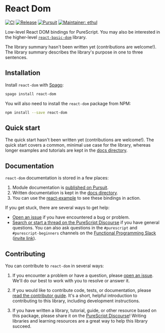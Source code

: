 # React Dom

[![CI](https://github.com/purescript-contrib/purescript-react-dom/workflows/CI/badge.svg?branch=main)](https://github.com/purescript-contrib/purescript-react-dom/actions?query=workflow%3ACI+branch%3Amain)
[![Release](https://img.shields.io/github/release/purescript-contrib/purescript-react-dom.svg)](https://github.com/purescript-contrib/purescript-react-dom/releases)
[![Pursuit](https://pursuit.purescript.org/packages/purescript-react-dom/badge)](https://pursuit.purescript.org/packages/purescript-react-dom)
[![Maintainer: ethul](https://img.shields.io/badge/maintainer-ethul-teal.svg)](https://github.com/ethul)

Low-level React DOM bindings for PureScript. You may also be interested in the higher-level [`react-basic-dom`](https://github.com/lumihq/purescript-react-basic-dom) library.

The library summary hasn't been written yet (contributions are welcome!). The library summary describes the library's purpose in one to three sentences.

## Installation

Install `react-dom` with [Spago](https://github.com/purescript/spago):

```sh
spago install react-dom
```

You will also need to install the `react-dom` package from NPM:

```sh
npm install --save react-dom
```

## Quick start

The quick start hasn't been written yet (contributions are welcome!). The quick start covers a common, minimal use case for the library, whereas longer examples and tutorials are kept in the [docs directory](./docs).

## Documentation

`react-dom` documentation is stored in a few places:

1. Module documentation is [published on Pursuit](https://pursuit.purescript.org/packages/purescript-react-dom).
2. Written documentation is kept in the [docs directory](./docs).
3. You can use the [react-example](https://github.com/ethul/purescript-react-example) to see these bindings in action.

If you get stuck, there are several ways to get help:

- [Open an issue](https://github.com/purescript-contrib/purescript-react-dom/issues) if you have encountered a bug or problem.
- [Search or start a thread on the PureScript Discourse](https://discourse.purescript.org) if you have general questions. You can also ask questions in the `#purescript` and `#purescript-beginners` channels on the [Functional Programming Slack](https://functionalprogramming.slack.com) ([invite link](https://fpchat-invite.herokuapp.com/)).

## Contributing

You can contribute to `react-dom` in several ways:

1. If you encounter a problem or have a question, please [open an issue](https://github.com/purescript-contrib/purescript-react-dom/issues). We'll do our best to work with you to resolve or answer it.

2. If you would like to contribute code, tests, or documentation, please [read the contributor guide](./CONTRIBUTING.md). It's a short, helpful introduction to contributing to this library, including development instructions.

3. If you have written a library, tutorial, guide, or other resource based on this package, please share it on the [PureScript Discourse](https://discourse.purescript.org)! Writing libraries and learning resources are a great way to help this library succeed.
